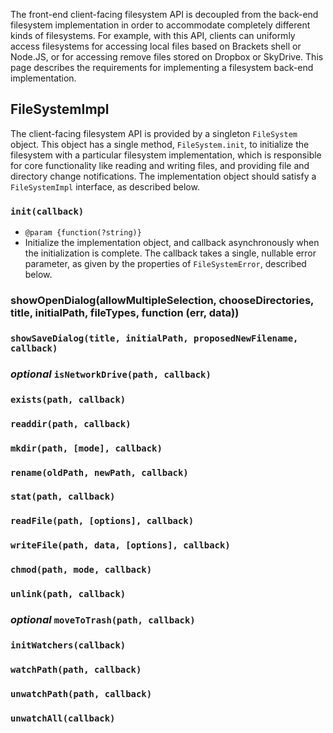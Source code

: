 The front-end client-facing filesystem API is decoupled from the back-end filesystem implementation in order to accommodate completely different kinds of filesystems. For example, with this API, clients can uniformly access filesystems for accessing local files based on Brackets shell or Node.JS, or for accessing remove files stored on Dropbox or SkyDrive. This page describes the requirements for implementing a filesystem back-end implementation.

## FileSystemImpl

The client-facing filesystem API is provided by a singleton `FileSystem` object. This object has a single method, `FileSystem.init`, to initialize the filesystem with a particular filesystem implementation, which is responsible for core functionality like reading and writing files, and providing file and directory change notifications. The implementation object should satisfy a `FileSystemImpl` interface, as described below.

### `init(callback)`
* `@param {function(?string)}` 
* Initialize the implementation object, and callback asynchronously when the initialization is complete. The callback takes a single, nullable error parameter, as given by the properties of `FileSystemError`, described below. 

### showOpenDialog(allowMultipleSelection, chooseDirectories, title, initialPath, fileTypes, function (err, data))
### `showSaveDialog(title, initialPath, proposedNewFilename, callback)`
### *optional* `isNetworkDrive(path, callback)`
### `exists(path, callback)`
### `readdir(path, callback)`
### `mkdir(path, [mode], callback)`
### `rename(oldPath, newPath, callback)`
### `stat(path, callback)`
### `readFile(path, [options], callback)`
### `writeFile(path, data, [options], callback)`
### `chmod(path, mode, callback)`
### `unlink(path, callback)`
### *optional* `moveToTrash(path, callback)`
### `initWatchers(callback)`
### `watchPath(path, callback)`
### `unwatchPath(path, callback)`
### `unwatchAll(callback)`